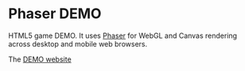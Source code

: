 
# Phaser DEMO


HTML5 game DEMO. It uses [Phaser](https://github.com/photonstorm/phaser/) for WebGL and Canvas rendering across desktop and mobile web browsers.

The [DEMO website](https://undead925.github.io/BattleDEMO/)